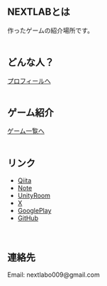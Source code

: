 ## NEXTLABとは
作ったゲームの紹介場所です。<br><br>
  
## どんな人？
[プロフィールへ](pages/about.html)<br><br>

## ゲーム紹介
[ゲーム一覧へ](pages/games.htm)<br><br>
  
## リンク
- [Qiita](https://qiita.com/sebunwork009)  
- [Note](https://note.com/satousui009/)  
- [UnityRoom](https://unityroom.com/users/cg0v5eit1x43kfd2bq9l)  
- [X](https://twitter.com/Satousui009)  
- [GooglePlay](https://play.google.com/store/apps/developer?id=Cross009)  
- [GitHub](https://github.com/nextlabcross009/nextlabcross009.github.io)  
<br><br>
## 連絡先
Email: <foo>nextlabo009</foo>@gmail.com
<br><br>

